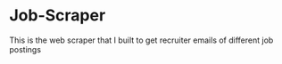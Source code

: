 # Job-Scraper
This is the web scraper that I built to get recruiter emails of different job postings
